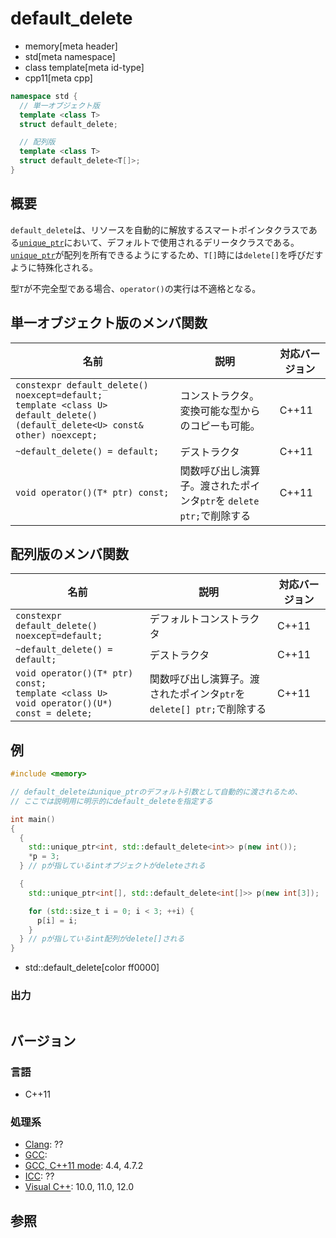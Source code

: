 # default_delete
* memory[meta header]
* std[meta namespace]
* class template[meta id-type]
* cpp11[meta cpp]

```cpp
namespace std {
  // 単一オブジェクト版
  template <class T>
  struct default_delete;

  // 配列版
  template <class T>
  struct default_delete<T[]>;
}
```

## 概要
`default_delete`は、リソースを自動的に解放するスマートポインタクラスである[`unique_ptr`](/reference/memory/unique_ptr.md)において、デフォルトで使用されるデリータクラスである。[`unique_ptr`](/reference/memory/unique_ptr.md)が配列を所有できるようにするため、`T[]`時には`delete[]`を呼びだすように特殊化される。

型`T`が不完全型である場合、`operator()`の実行は不適格となる。


## 単一オブジェクト版のメンバ関数

| 名前 | 説明 | 対応バージョン |
|------|------|----------------|
| `constexpr default_delete() noexcept=default;`<br/>`template <class U> default_delete()(default_delete<U> const& other) noexcept;` | コンストラクタ。 変換可能な型からのコピーも可能。 | C++11 |
| `~default_delete() = default;` | デストラクタ | C++11 |
| `void operator()(T* ptr) const;` | 関数呼び出し演算子。渡されたポインタ`ptr`を `delete ptr;`で削除する | C++11 |


## 配列版のメンバ関数

| 名前 | 説明 | 対応バージョン |
|------|------|----------------|
| `constexpr default_delete() noexcept=default;` | デフォルトコンストラクタ | C++11 |
| `~default_delete() = default;` | デストラクタ | C++11 |
| `void operator()(T* ptr) const;`<br/>`template <class U>`<br/>`void operator()(U*) const = delete;` | 関数呼び出し演算子。渡されたポインタ`ptr`を `delete[] ptr;`で削除する | C++11 |


## 例
```cpp
#include <memory>

// default_deleteはunique_ptrのデフォルト引数として自動的に渡されるため、
// ここでは説明用に明示的にdefault_deleteを指定する

int main()
{
  {
    std::unique_ptr<int, std::default_delete<int>> p(new int());
    *p = 3;
  } // pが指しているintオブジェクトがdeleteされる

  {
    std::unique_ptr<int[], std::default_delete<int[]>> p(new int[3]);

    for (std::size_t i = 0; i < 3; ++i) {
      p[i] = i;
    }
  } // pが指しているint配列がdelete[]される
}
```
* std::default_delete[color ff0000]

### 出力
```
```

## バージョン
### 言語
- C++11

### 処理系
- [Clang](/implementation.md#clang): ??
- [GCC](/implementation.md#gcc): 
- [GCC, C++11 mode](/implementation.md#gcc): 4.4, 4.7.2
- [ICC](/implementation.md#icc): ??
- [Visual C++](/implementation.md#visual_cpp): 10.0, 11.0, 12.0


## 参照

